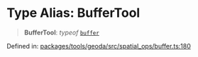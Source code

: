 # Type Alias: BufferTool

> **BufferTool**: *typeof* [`buffer`](../variables/buffer.md)

Defined in: [packages/tools/geoda/src/spatial\_ops/buffer.ts:180](https://github.com/GeoDaCenter/openassistant/blob/37d127dc7a76d6b5cf9de906c055e4c904e3dfed/packages/tools/geoda/src/spatial_ops/buffer.ts#L180)

